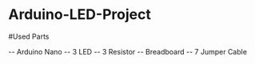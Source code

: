 # Arduino-LED-Project

#Used Parts

-- Arduino Nano
-- 3 LED 
-- 3 Resistor
-- Breadboard
-- 7 Jumper Cable
